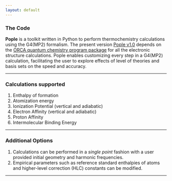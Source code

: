 ```yaml
---
layout: default
---
```


### The Code
**Pople** is a toolkit written in Python to perform thermochemistry calculations using the G4(MP2) formalism. The present version [Pople v1.0](https://github.com/moldis-group/Pople) depends on the [ORCA quantum chemistry program package](https://www.faccts.de/orca/) for all the electronic structure calculations. Pople enables customizing every step in a G4(MP2) calculation, facilitating the user to explore effects of level of theories and basis sets on the speed and accuracy.

* * *

### Calculations supported
1. Enthalpy of formation
2. Atomization energy 
3. Ionization Potential (vertical and adiabatic)
4. Electron Affinity (vertical and adiabatic)
5. Proton Affinity
6. Intermolecular Binding Energy

* * *

### Additional Options
1. Calculations can be performed in a _single point_ fashion with a user provided initial geometry and harmonic frequencies.
2. Empirical parameters such as reference standard enthalpies of atoms and higher-level correction (HLC) constants can be modified.
 
* * *
